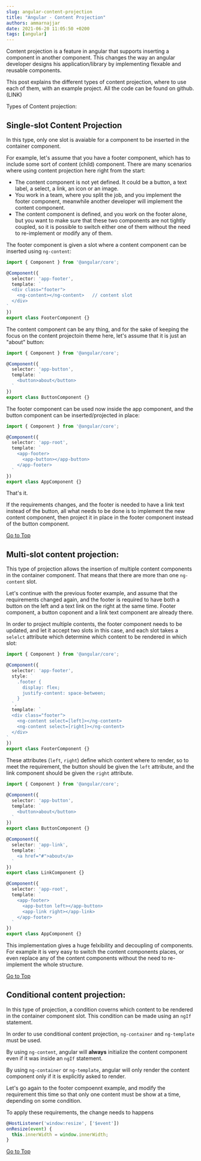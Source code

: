 ```yaml
---
slug: angular-content-projection
title: "Angular - Content Projection"
authors: ammarnajjar
date: 2021-06-20 11:05:50 +0200
tags: [angular]
---
```


Content projection is a feature in angular that supports inserting a component in another component. This changes the way an angular developer designs his application/library by implementing flexable and reusable components.

This post explains the different types of content projection, where to use each of them, with an example project. All the code can be found on github.(LINK)

<!-- truncate -->

Types of Content projection:

## Single-slot Content Projection
In this type, only one slot is avaiable for a component to be inserted in the container component.

For example, let's assume that you have a footer component, which has to include some sort of content (child) component. There are many scenarios where using content projection here right from the start:
- The content component is not yet defined. It could be a button, a text label, a select, a link, an icon or an image.
- You work in a team, where you split the job, and you implement the footer component, meanwhile another developer will implement the content component.
- The content component is defined, and you work on the footer alone, but you want to make sure that these two components are not tightly coupled, so it is possible to switch either one of them without the need to re-implement or modify any of them.

The footer component is given a slot where a content component can be inserted using `ng-content`:

```typescript
import { Component } from '@angular/core';

@Component({
  selector: 'app-footer',
  template: `
  <div class="footer">
    <ng-content></ng-content>   // content slot
  </div>
`
})
export class FooterComponent {}
```

The content component can be any thing, and for the sake of keeping the focus on the content projectoin theme here, let's assume that it is just an "about" button:

```typescript
import { Component } from '@angular/core';

@Component({
  selector: 'app-button',
  template: `
    <button>about</button>
  `
})
export class ButtonComponent {}
```

The footer component can be used now inside the app component, and the button component can be inserted/projected in place:

```typescript
import { Component } from '@angular/core';

@Component({
  selector: 'app-root',
  template: `
    <app-footer>
      <app-button></app-button>
    </app-footer>
  `
})
export class AppComponent {}
```

That's it.

If the requirements changes, and the footer is needed to have a link text instead of the button, all what needs to be done is to implement the new content component, then project it in place in the footer component instead of the button component.

[Go to Top](#Top)

## Multi-slot content projection:

This type of projection allows the insertion of multiple content components in the container component. That means that there are more than one `ng-content` slot.

Let's continue with the previous footer example, and assume that the requirements changed again, and the footer is required to have both a button on the left and a text link on the right at the same time. Footer component, a button coponent and a link text component are already there.

In order to project multiple contents, the footer component needs to be updated, and let it accept two slots in this case, and each slot takes a `selelct` attribute which determine which content to be rendered in which slot:

```typescript
import { Component } from '@angular/core';

@Component({
  selector: 'app-footer',
  style: `
    .footer {
      display: flex;
      justify-content: space-between;
    }
  `,
  template: `
  <div class="footer">
    <ng-content select=[left]></ng-content>
    <ng-content select=[right]></ng-content>
  </div>
`
})
export class FooterComponent {}
```

These attributes (`left`, `right`) define which content where to render, so to meet the requirement, the button should be given the `left` attribute, and the link component should be given the `right` attribute.

```typescript
import { Component } from '@angular/core';

@Component({
  selector: 'app-button',
  template: `
    <button>about</button>
  `
})
export class ButtonComponent {}

@Component({
  selector: 'app-link',
  template: `
    <a href="#">about</a>
  `
})
export class LinkComponent {}

@Component({
  selector: 'app-root',
  template: `
    <app-footer>
      <app-button left></app-button>
      <app-link right></app-link>
    </app-footer>
  `
})
export class AppComponent {}
```

This implementation gives a huge felxibility and decoupling of components. For example it is very easy to switch the content components places, or even replace any of the content components without the need to re-implement the whole structure.

[Go to Top](#Top)

## Conditional content projection:

In this type of projection, a condition coverns which content to be rendered in the container component slot. This condition can be made using an `ngIf` statement.

In order to use conditional content projection, `ng-container` and `ng-template` must be used.

By using `ng-content`, angular will **always** initialize the content component even if it was inside an `ngIf` statement.

By using `ng-container` or `ng-template`, angular will only render the content component only if it is explicitly asked to render.

Let's go again to the footer compoennt example, and modify the requirement this time so that only one content must be show at a time, depending on some condition.

To apply these requirements, the change needs to happens

```typescript
@HostListener('window:resize', ['$event'])
onResize(event) {
  this.innerWidth = window.innerWidth;
}
```

[Go to Top](#Top)